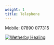 ```yaml
---
weight: 1
title: Telephone
---
```

Mobile: 07890 077315

<a href="https://www.reikipages.co.uk/listing/united-kingdom/west-yorkshire/leeds/deborah-watson-clairvoyant-medium-reiki-master/" target="_blank"><img src="https://pages.b-cdn.net/reikipages_promote_200x200.jpg" alt="Wetherby Healing"></a>